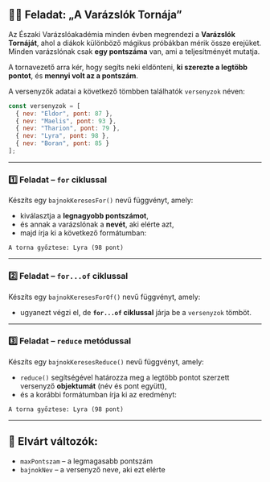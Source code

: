 ## 🧙‍♂️ **Feladat: „A Varázslók Tornája”**

Az Északi Varázslóakadémia minden évben megrendezi a **Varázslók Tornáját**, ahol a diákok különböző mágikus próbákban mérik össze erejüket. Minden varázslónak csak **egy pontszáma** van, ami a teljesítményét mutatja.

A tornavezető arra kér, hogy segíts neki eldönteni, **ki szerezte a legtöbb pontot**, és **mennyi volt az a pontszám**.

A versenyzők adatai a következő tömbben találhatók `versenyzok` néven:

```javascript
const versenyzok = [
  { nev: "Eldor", pont: 87 },
  { nev: "Maelis", pont: 93 },
  { nev: "Tharion", pont: 79 },
  { nev: "Lyra", pont: 98 },
  { nev: "Boran", pont: 85 }
];
```

---

### 1️⃣ Feladat – `for` ciklussal

Készíts egy `bajnokKeresesFor()` nevű függvényt, amely:

* kiválasztja a **legnagyobb pontszámot**,
* és annak a varázslónak a **nevét**, aki elérte azt,
* majd írja ki a következő formátumban:

```
A torna győztese: Lyra (98 pont)
```

---

### 2️⃣ Feladat – `for...of` ciklussal

Készíts egy `bajnokKeresesForOf()` nevű függvényt, amely:

* ugyanezt végzi el, de **`for...of` ciklussal** járja be a `versenyzok` tömböt.

---

### 3️⃣ Feladat – `reduce` metódussal

Készíts egy `bajnokKeresesReduce()` nevű függvényt, amely:

* `reduce()` segítségével határozza meg a legtöbb pontot szerzett versenyző **objektumát** (név és pont együtt),
* és a korábbi formátumban írja ki az eredményt:

```
A torna győztese: Lyra (98 pont)
```

---

## 📌 Elvárt változók:

* `maxPontszam` – a legmagasabb pontszám
* `bajnokNev` – a versenyző neve, aki ezt elérte

